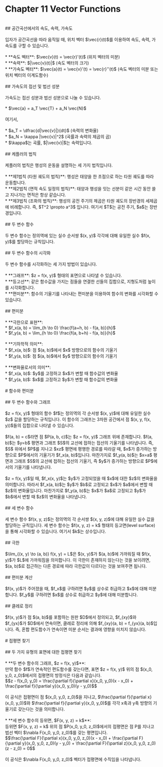 # Chapter 11 Vector Functions<br>
<br>
## 공간곡선에서의 속도, 속력, 가속도<br>
<br>
입자가 공간곡선을 따라 움직일 때, 위치 벡터 $\vec{r}(t)$를 이용하여 속도, 속력, 가속도를 구할 수 있습니다.<br>
<br>
* **속도 벡터**: $\vec{v}(t) = \vec{r}'(t)$  (위치 벡터의 미분)<br>
* **속력**: $|\vec{v}(t)|$ (속도 벡터의 크기)<br>
* **가속도 벡터**: $\vec{a}(t) = \vec{v}'(t) = \vec{r}''(t)$ (속도 벡터의 미분 또는 위치 벡터의 이계도함수)<br>
<br>
## 가속도의 접선 및 법선 성분<br>
<br>
가속도는 접선 성분과 법선 성분으로 나눌 수 있습니다.<br>
<br>
* $\vec{a} = a_T \vec{T} + a_N \vec{N}$<br>
<br>
여기서,<br>
<br>
* $a_T = \dfrac{d|\vec{v}|}{dt}$ (속력의 변화율)<br>
* $a_N = \kappa |\vec{v}|^2$ (곡률과 속력의 제곱의 곱)<br>
* $\kappa$는 곡률, $|\vec{v}|$는 속력입니다.<br>
<br>
## 케플러의 법칙<br>
<br>
케플러의 법칙은 행성의 운동을 설명하는 세 가지 법칙입니다.<br>
<br>
* **제1법칙 (타원 궤도의 법칙)**: 행성은 태양을 한 초점으로 하는 타원 궤도를 따라 운동합니다.<br>
* **제2법칙 (면적 속도 일정의 법칙)**: 태양과 행성을 잇는 선분이 같은 시간 동안 쓸고 지나가는 면적은 항상 같습니다.<br>
* **제3법칙 (조화의 법칙)**: 행성의 공전 주기의 제곱은 타원 궤도의 장반경의 세제곱에 비례합니다. 즉, $T^2 \propto a^3$ 입니다. 여기서 $T$는 공전 주기, $a$는 장반경입니다.<br>
<br>
## 두 변수 함수<br>
<br>
두 변수 함수는 정의역에 있는 실수 순서쌍 $(x, y)$ 각각에 대해 유일한 실수 $f(x, y)$를 할당하는 규칙입니다.<br>
<br>
## 두 변수 함수의 시각화<br>
<br>
두 변수 함수를 시각화하는 세 가지 방법이 있습니다.<br>
<br>
* **그래프**: $z = f(x, y)$ 형태의 표면으로 나타낼 수 있습니다.<br>
* **등고선**: 같은 함수값을 가지는 점들을 연결한 선들의 집합으로, 지형도처럼 높이를 시각화합니다.<br>
* **편미분**: 함수의 기울기를 나타내는 편미분을 이용하여 함수의 변화를 시각화할 수 있습니다.<br>
<br>
## 편미분<br>
<br>
* **극한으로 표현**:<br>
    * $f_x(a, b) = \lim_{h \to 0} \frac{f(a+h, b) - f(a, b)}{h}$<br>
    * $f_y(a, b) = \lim_{h \to 0} \frac{f(a, b+h) - f(a, b)}{h}$<br>
<br>
* **기하학적 의미**:<br>
    * $f_x(a, b)$: 점 $(a, b)$에서 $x$ 방향으로의 함수의 기울기<br>
    * $f_y(a, b)$: 점 $(a, b)$에서 $y$ 방향으로의 함수의 기울기<br>
<br>
* **변화율로서의 의미**:<br>
    * $f_x(a, b)$: $y$를 고정하고 $x$가 변할 때 함수값의 변화율<br>
    * $f_y(a, b)$: $x$를 고정하고 $y$가 변할 때 함수값의 변화율<br>
<br>
# 함수와 편미분<br>
<br>
## 두 변수 함수와 그래프<br>
<br>
$z = f(x, y)$ 형태의 함수 $f$는 정의역의 각 순서쌍 $(x, y)$에 대해 유일한 실수 $z$ 값을 할당하는 규칙입니다. 이 함수의 그래프는 3차원 공간에서 점 $(x, y, f(x, y))$들의 집합으로 나타낼 수 있습니다.<br>
<br>
$f(a, b) = c$라면 점 $P(a, b, c)$는 $z = f(x, y)$ 그래프 위에 존재합니다. $f(a, b)$는 $y=b$ 평면과 그래프 $S$의 교선에 접하는 접선의 기울기를 나타냅니다. 즉, $S$ 위에서 $P$를 지나고 $xz$ 평면에 평행한 경로를 따라갈 때, $x$가 증가하는 방향으로 $P$에서의 기울기가 $f_x(a, b)$입니다. 마찬가지로 $f_y(a, b)$는 $x=a$ 평면과 그래프 $S$의 교선에 접하는 접선의 기울기, 즉 $y$가 증가하는 방향으로 $P$에서의 기울기를 나타냅니다.<br>
<br>
$z = f(x, y)$일 때, $f_x(x, y)$는 $y$가 고정되었을 때 $x$에 대한 $z$의 변화율을 의미합니다. 따라서 $f_x(a, b)$는 $y$가 $b$로 고정되고 $x$가 $a$에서 변할 때 $z$의 변화율입니다. 마찬가지로 $f_y(a, b)$는 $x$가 $a$로 고정되고 $y$가 $b$에서 변할 때 $z$의 변화율을 나타냅니다.<br>
<br>
## 세 변수 함수<br>
<br>
세 변수 함수 $f(x, y, z)$는 정의역의 각 순서쌍 $(x, y, z)$에 대해 유일한 실수 값을 할당하는 규칙입니다. 세 변수 함수는 $f(x, y, z) = k$ 형태의 등고면(level surface)을 통해 시각화할 수 있습니다. 여기서 $k$는 상수입니다.<br>
<br>
## 극한<br>
<br>
$\lim_{(x, y) \to (a, b)} f(x, y) = L$은 $(x, y)$가 $(a, b)$에 가까워질 때 $f(x, y)$가 $L$에 가까워짐을 의미합니다. 이 극한이 존재하지 않는다는 것을 보이려면, $(a, b)$로 접근하는 다른 경로에 따라 극한값이 다르다는 것을 보여주면 됩니다.<br>
<br>
## 편미분 계산<br>
<br>
$f(x, y)$가 주어졌을 때, $f_x$를 구하려면 $y$를 상수로 취급하고 $x$에 대해 미분합니다. $f_y$를 구하려면 $x$를 상수로 취급하고 $y$에 대해 미분합니다.<br>
<br>
## 클레로 정리<br>
<br>
$f(x, y)$가 점 $(a, b)$를 포함하는 원판 $D$에서 정의되고, $f_{xy}$와 $f_{yx}$가 $D$에서 연속이면, 클레로 정리에 의해 $f_{xy}(a, b) = f_{yx}(a, b)$입니다. 즉, 혼합 편도함수가 연속이면 미분 순서는 결과에 영향을 미치지 않습니다.<br>
<br>
# 접평면 찾기<br>
<br>
## 두 가지 유형의 표면에 대한 접평면 찾기<br>
<br>
* **두 변수 함수의 그래프, $z = f(x, y)$**:<br>
만약 함수 $f$가 연속적인 편도함수를 갖는다면, 표면 $z = f(x, y)$ 위의 점 $(x_0, y_0, z_0)$에서의 접평면의 방정식은 다음과 같습니다.<br>
$$z - f(x_0, y_0) = \frac{\partial f}{\partial x}(x_0, y_0)(x - x_0) + \frac{\partial f}{\partial y}(x_0, y_0)(y - y_0)$$<br>
<br>
이 공식은 접평면이 점 $(x_0, y_0, z_0)$을 지나고, $\frac{\partial f}{\partial x}(x_0, y_0)$와 $\frac{\partial f}{\partial y}(x_0, y_0)$를 각각 x축과 y축 방향의 기울기로 갖는다는 것을 의미합니다.<br>
<br>
* **세 변수 함수의 등위면, $F(x, y, z) = k$**:<br>
등위면 $F(x, y, z) = k$ 위의 점 $P(x_0, y_0, z_0)$에서의 접평면은 점 P를 지나고 법선 벡터 $\nabla F(x_0, y_0, z_0)$를 갖는 평면입니다.<br>
$$\frac{\partial F}{\partial x}(x_0, y_0, z_0)(x - x_0) + \frac{\partial F}{\partial y}(x_0, y_0, z_0)(y - y_0) + \frac{\partial F}{\partial z}(x_0, y_0, z_0)(z - z_0) = 0$$<br>
<br>
이 공식은 $\nabla F(x_0, y_0, z_0)$ 벡터가 접평면에 수직임을 나타냅니다.<br>
